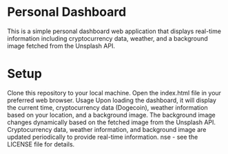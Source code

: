# Personal Dashboard #
This is a simple personal dashboard web application that displays real-time information including cryptocurrency data, weather, and a background image fetched from the Unsplash API.


# Setup #
Clone this repository to your local machine.
Open the index.html file in your preferred web browser.
Usage
Upon loading the dashboard, it will display the current time, cryptocurrency data (Dogecoin), weather information based on your location, and a background image.
The background image changes dynamically based on the fetched image from the Unsplash API.
Cryptocurrency data, weather information, and background image are updated periodically to provide real-time information.
nse - see the LICENSE file for details.

